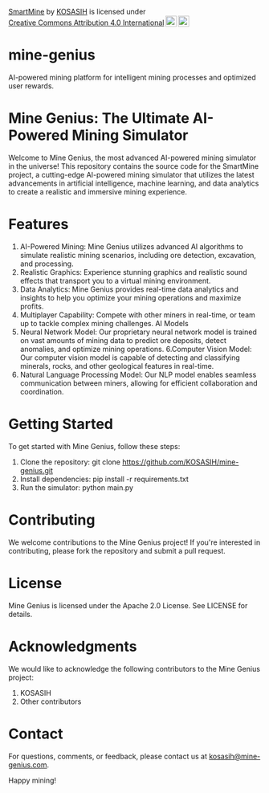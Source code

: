 <p xmlns:cc="http://creativecommons.org/ns#" xmlns:dct="http://purl.org/dc/terms/"><a property="dct:title" rel="cc:attributionURL" href="https://github.com/KOSASIH/mine-genius">SmartMine</a> by <a rel="cc:attributionURL dct:creator" property="cc:attributionName" href="https://www.linkedin.com/in/kosasih-81b46b5a">KOSASIH</a> is licensed under <a href="https://creativecommons.org/licenses/by/4.0/?ref=chooser-v1" target="_blank" rel="license noopener noreferrer" style="display:inline-block;">Creative Commons Attribution 4.0 International<img style="height:22px!important;margin-left:3px;vertical-align:text-bottom;" src="https://mirrors.creativecommons.org/presskit/icons/cc.svg?ref=chooser-v1" alt=""><img style="height:22px!important;margin-left:3px;vertical-align:text-bottom;" src="https://mirrors.creativecommons.org/presskit/icons/by.svg?ref=chooser-v1" alt=""></a></p>

# mine-genius

AI-powered mining platform for intelligent mining processes and optimized user rewards.

# Mine Genius: The Ultimate AI-Powered Mining Simulator
Welcome to Mine Genius, the most advanced AI-powered mining simulator in the universe! This repository contains the source code for the SmartMine project, a cutting-edge AI-powered mining simulator that utilizes the latest advancements in artificial intelligence, machine learning, and data analytics to create a realistic and immersive mining experience.

# Features

1. AI-Powered Mining: Mine Genius utilizes advanced AI algorithms to simulate realistic mining scenarios, including ore detection, excavation, and processing.
2. Realistic Graphics: Experience stunning graphics and realistic sound effects that transport you to a virtual mining environment.
3. Data Analytics: Mine Genius provides real-time data analytics and insights to help you optimize your mining operations and maximize profits.
4. Multiplayer Capability: Compete with other miners in real-time, or team up to tackle complex mining challenges.
AI Models
5. Neural Network Model: Our proprietary neural network model is trained on vast amounts of mining data to predict ore deposits, detect anomalies, and optimize mining operations.
6.Computer Vision Model: Our computer vision model is capable of detecting and classifying minerals, rocks, and other geological features in real-time.
7. Natural Language Processing Model: Our NLP model enables seamless communication between miners, allowing for efficient collaboration and coordination.

# Getting Started

To get started with Mine Genius, follow these steps:

1. Clone the repository: git clone https://github.com/KOSASIH/mine-genius.git
2. Install dependencies: pip install -r requirements.txt
3. Run the simulator: python main.py

# Contributing

We welcome contributions to the Mine Genius project! If you're interested in contributing, please fork the repository and submit a pull request.

# License

Mine Genius is licensed under the Apache 2.0 License. See LICENSE for details.

# Acknowledgments

We would like to acknowledge the following contributors to the Mine Genius project:

1. KOSASIH
2. Other contributors

# Contact

For questions, comments, or feedback, please contact us at kosasih@mine-genius.com.

Happy mining!
